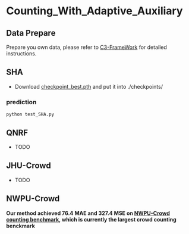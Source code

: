 # Counting_With_Adaptive_Auxiliary


## Data Prepare
Prepare you own data, please refer to [C3-FrameWork](https://github.com/gjy3035/Awesome-Crowd-Counting) for detailed instructions.

## SHA

- Download [checkpoint_best.pth](https://drive.google.com/file/d/1HaRTgBhW1Evr5NBOCduaDY2h2Xdkb4l5/view?usp=sharing) and put it into ./checkpoints/  

### prediction
```
python test_SHA.py  
```

## QNRF
- TODO

## JHU-Crowd
- TODO

## NWPU-Crowd

**Our method achieved 76.4 MAE and 327.4 MSE on [NWPU-Crowd counting benchmark](https://www.crowdbenchmark.com/index.html), which is currently the largest crowd counting benckmark**

